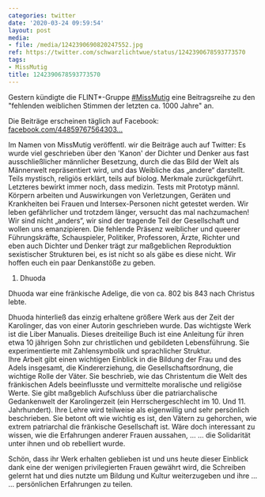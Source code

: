 ```yaml
---
categories: twitter
date: '2020-03-24 09:59:54'
layout: post
media:
- file: /media/1242390690820247552.jpg
ref: https://twitter.com/schwarzlichtwue/status/1242390678593773570
tags:
- MissMutig
title: 1242390678593773570
---
```

Gestern kündigte die FLINT\*-Gruppe [#MissMutig](/t/missmutig) eine Beitragsreihe zu den "fehlenden weiblichen Stimmen der letzten ca. 1000 Jahre" an.



Die Beiträge erscheinen täglich auf Facebook: [facebook.com/44859767564303…](https://www.facebook.com/448597675643037/posts/835614673608000/)



Im Namen von MissMutig veröffentl. wir die Beiträge auch auf Twitter: 
Es wurde viel geschrieben über den 'Kanon' der Dichter und Denker aus fast ausschließlicher männlicher Besetzung, durch die das Bild der Welt als Männerwelt repräsentiert wird, und das Weibliche das „andere“ darstellt. 
Teils mystisch, religiös erklärt, teils auf biolog. Merkmale zurückgeführt. Letzteres bewirkt immer noch, dass medizin. Tests mit Prototyp männl. Körpern arbeiten und Auswirkungen von Verletzungen, Geräten und Krankheiten bei Frauen und Intersex-Personen nicht getestet werden. 
Wir leben gefährlicher und trotzdem länger, versucht das mal nachzumachen! Wir sind nicht „anders“, wir sind der tragende Teil der Gesellschaft und wollen uns emanzipieren. 
Die fehlende Präsenz weiblicher und queerer Führungskräfte, Schauspieler, Politiker, Professoren, Ärzte, Richter und eben auch Dichter und Denker trägt zur maßgeblichen Reproduktion sexistischer Strukturen bei, es ist nicht so als gäbe es diese nicht. 
Wir hoffen euch ein paar Denkanstöße zu geben. 
1. Dhuoda



Dhuoda war eine fränkische Adelige, die von ca. 802 bis 843 nach Christus lebte.

Dhuoda hinterließ das einzig erhaltene größere Werk aus der Zeit der Karolinger, das von einer Autorin geschrieben wurde. 
Das wichtigste Werk ist die Liber Manualis. Dieses dreiteilige Buch ist eine Anleitung für ihren etwa 10 jährigen Sohn zur christlichen und gebildeten Lebensführung. Sie experimentierte mit Zahlensymbolik und sprachlicher Struktur.  
Ihre Arbeit gibt einen wichtigen Einblick in die Bildung der Frau und des Adels insgesamt, die Kindererziehung, die Gesellschaftsordnung, die wichtige Rolle der Väter. 
Sie beschrieb, wie das Christentum die Welt des fränkischen Adels beeinflusste und vermittelte moralische und religiöse Werte. Sie gibt maßgeblich Aufschluss über die patriarchalische Gedankenwelt der Karolingerzeit (ein Herrschergeschlecht im 10. Und 11. Jahrhundert). 
Ihre Lehre wird teilweise als eigenwillig und sehr persönlich beschrieben. Sie betont oft wie wichtig es ist, den Vätern zu gehorchen, wie extrem patriarchal die fränkische Gesellschaft ist. Wäre doch interessant zu wissen, wie die Erfahrungen anderer Frauen aussahen, … 
… die Solidarität unter ihnen und ob rebelliert wurde.



Schön, dass ihr Werk erhalten geblieben ist und uns heute dieser Einblick dank eine der wenigen privilegierten Frauen gewährt wird, die Schreiben gelernt hat und dies nutzte um Bildung und Kultur weiterzugeben und ihre … 
… persönlichen Erfahrungen zu teilen. 